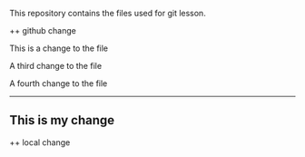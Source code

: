 This repository contains the files used for git lesson.

++ github change

This is a change to the file

A third change to the file

A fourth change to the file

-----
This is my change
-----

++ local change
